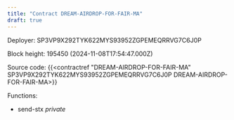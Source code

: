 ```yaml
---
title: "Contract DREAM-AIRDROP-FOR-FAIR-MA"
draft: true
---
```

Deployer: SP3VP9X292TYK622MYS93952ZGPEMEQRRVG7C6J0P


 



Block height: 195450 (2024-11-08T17:54:47.000Z)

Source code: {{<contractref "DREAM-AIRDROP-FOR-FAIR-MA" SP3VP9X292TYK622MYS93952ZGPEMEQRRVG7C6J0P DREAM-AIRDROP-FOR-FAIR-MA>}}

Functions:

* send-stx _private_
